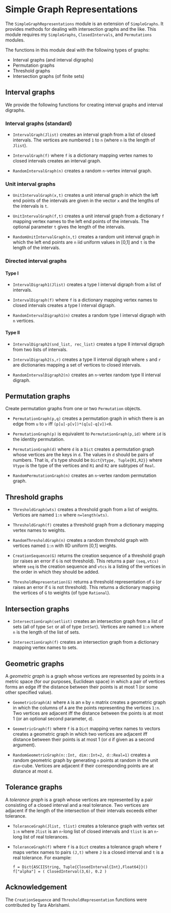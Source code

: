 # Simple Graph Representations

The `SimpleGraphRepresentations` module is an extension of
`SimpleGraphs`. It provides methods for dealing with intersection
graphs and the like.
This module requires my
`SimpleGraphs`, `ClosedIntervals`, and
`Permutations` modules.

The functions in this module deal with the following types of graphs:

+ Interval graphs (and interval digraphs)
+ Permutation graphs
+ Threshold graphs
+ Intersection graphs (of finite sets)

## Interval graphs

We provide the following functions for creating interval graphs and
interval digraphs.

### Interval graphs (standard)

+ `IntervalGraph(Jlist)` creates an interval graph from a list of
  closed intervals. The vertices are numbered `1` to `n` (where `n` is
  the length of `Jlist`).

+ `IntervalGraph(f)` where `f` is a dictionary mapping vertex names to
  closed intervals creates an interval graph.

+ `RandomIntervalGraph(n)` creates a random `n`-vertex interval graph.

### Unit interval graphs

+ `UnitIntervalGraph(x,t)` creates a unit interval graph in which the
  left end points of the intervals are given in the vector `x` and the
  lengths of the intervals is `t`.

+ `UnitIntervalGraph(f,t)` creates a unit interval graph from a dictionary
  `f` mapping vertex names to the left end points of the intervals.
  The optional parameter `t` gives the length of the intervals.

+ `RandomUnitIntervalGraph(n,t)` creates a random unit interval graph
  in which the left end points are `n` iid uniform values in [0,1] and
  `t` is the length of the intervals.


### Directed interval graphs

#### Type I

+ `IntervalDigraph1(Jlist)` creates a type I interval digraph from a
  list of intervals.

+ `IntervalDigraph(f)` where `f` is a dictionary mapping vertex names
  to closed intervals creates a type I interval digraph.

+ `RandomIntervalDigraph1(n)` creates a random type I interval digraph
  with `n` vertices.


#### Type II

+ `IntervalDigraph2(snd_list, rec_list)` creates a type II interval
  digraph from two lists of intervals.

+ `IntervalDigraph2(s,r)` creates a type II interval digraph where `s`
  and `r` are dictionaries mapping a set of vertices to closed
  intervals.

+ `RandomIntervalDigraph2(n)` creates an `n`-vertex random type II
  interval digraph.





## Permutation graphs

Create permutation graphs from one or two `Permutation` objects.

+ `PermutationGraph(p,q)` creates a permutation graph in which there
  is an edge from `u` to `v` iff `(p[u]-p[v])*(q[u]-q[v])<0`.

+ `PermutationGraph(p)` is equivalent to `PermutationGraph(p,id)`
  where `id` is the identity permutation.

+ `PermutationGraph(d)` where `d` is a `Dict` creates a permutation
  graph whose vertices are the keys in `d`. The values in `d` should
  be pairs of numbers. That is, `d`'s type should be
  `Dict{Vtype, Tuple{R1,R2}}` where `Vtype` is the type of the
  vertices and `R1` and `R2` are subtypes of `Real`.

+ `RandomPermutationGraph(n)` creates an `n`-vertex random permutation
  graph.




## Threshold graphs

+ `ThresholdGraph(wts)` creates a threshold graph from a list of
  weights. Vertices are named `1:n` where `n=length(wts)`.

+ `ThresholdGraph(f)` creates a threshold graph from a dictionary
  mapping vertex names to weights.

+ `RandomThresholdGraph(n)` creates a random threshold graph with
  vertices named `1:n` with IID uniform [0,1] weights.

+ `CreationSequence(G)` returns the creation sequence of a threshold
  graph (or raises an error if `G` is not threshold). This returns a
  pair `(seq,vtcs)` where `seq` is the creation sequence and `vtcs` is
  a listing of the vertices in the order in which they should be
  added.

+ `ThresholdRepresentation(G)` returns a threshold representation of
  `G` (or raises an error if `G` is not threshold). This returns a
  dictionary mapping the vertices of `G` to weights (of type
  `Rational`).


## Intersection graphs

+ `IntersectionGraph(setlist)` creates an intersection graph from a
  list of sets (all of type `Set` or all of type `IntSet`). Vertices
  are named `1:n` where `n` is the length of the list of sets.

+ `IntersectionGraph(f)` creates an intersection graph from a
  dictionary mapping vertex names to sets.

## Geometric graphs

A *geometric graph* is a graph whose vertices are represented by
points in a metric space (for our purposes, Euclidean space) in which
a pair of vertices forms an edge iff the distance between their points
is at most 1 (or some other specified value).

+ `GeometricGraph(A)` where `A` is an `m` by `n` matrix creates a
  geometric graph in which the columns of `A` are the points
  representing the vertices `1:n`. Two vertices are adjacent iff the
  distance between the points is at most 1 (or an optional second
  parameter, `d`).

+ `GeometricGraph(f)` where `f` is a `Dict` mapping vertex names to
  vectors creates a geometric graph in which two vertices are adjacent
  iff distance between their points is at most 1 (or `d` if given as a
  second argument).

+ `RandomGeometricGraph(n::Int, dim::Int=2, d::Real=1)` creates a
  random geometric graph by generating `n` points at random in the
  unit `dim`-cube.  Vertices are adjacent if their corresponding
  points are at distance at most `d`.

## Tolerance graphs

A *tolerance graph* is a graph whose vertices are represented by a
pair consisting of a closed interval and a real tolerance. Two
vertices are adjacent if the length of the intersection of their
intervals exceeds either tolerance.

+ `ToleranceGraph(Jlist, tlist)` creates a tolerance graph with vertex
  set `1:n` where `Jlist` is an `n`-long list of closed intervals and
  `tlist` is an `n`-long list of real tolerances.

+ `ToleranceGraph(f)` where `f` is a `Dict` creates a tolerance graph
  where `f` maps vertex names to pairs `(J,t)` where `J` is a closed
  interval and `t` is a real tolerance. For example:
  ```
  f = Dict{ASCIIString, Tuple{ClosedInterval{Int},Float64}}()
  f["alpha"] = ( ClosedInterval(3,6), 0.2 )
  ```


## Acknowledgement

The `CreationSequence` and `ThresholdRepresentation` functions were
contributed by Tara Abrishami.
